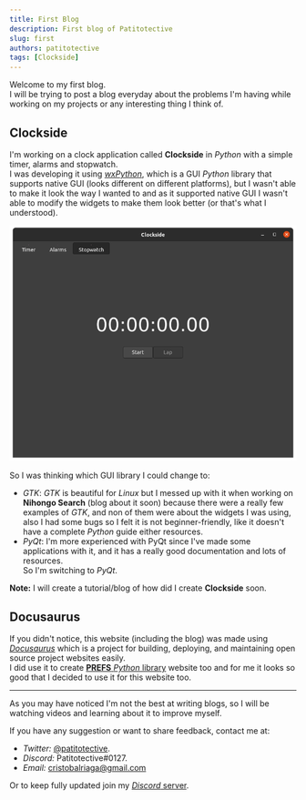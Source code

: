 ```yaml
---
title: First Blog
description: First blog of Patitotective
slug: first
authors: patitotective
tags: [Clockside]
---
```


Welcome to my first blog.  
I will be trying to post a blog everyday about the problems I'm having while working on my projects or any interesting thing I think of.

<!--truncate-->

## Clockside
I'm working on a clock application called **Clockside** in _Python_ with a simple timer, alarms and stopwatch.  
I was developing it using [_wxPython_](https://wxpython.org/), which is a GUI _Python_ library that supports native GUI (looks different on different platforms), but I wasn't able to make it look the way I wanted to and as it supported native GUI I wasn't able to modify the widgets to make them look better (or that's what I understood).  

![](clockside-wxpython.png "Screenshot of how Clockside looked using wxPython")

So I was thinking which GUI library I could change to:    
- _GTK_: _GTK_ is beautiful for _Linux_ but I messed up with it when working on **Nihongo Search** (blog about it soon) because there were a really few examples of _GTK_, and non of them were about the widgets I was using, also I had some bugs so I felt it is not beginner-friendly, like it doesn't have a complete _Python_ guide either resources.  
- _PyQt_: I'm more experienced with PyQt since I've made some applications with it, and it has a really good documentation and lots of resources.  
So I'm switching to _PyQt_.

**Note:** I will create a tutorial/blog of how did I create **Clockside** soon.

## Docusaurus
If you didn't notice, this website (including the blog) was made using [_Docusaurus_](https://docusaurus.io/) which is a project for building, deploying, and maintaining open source project websites easily.  
I did use it to create [**PREFS** _Python_ library](https://patitotective.github.io/PREFS/) website too and for me it looks so good that I decided to use it for this website too.

***
As you may have noticed I'm not the best at writing blogs, so I will be watching videos and learning about it to improve myself.

If you have any suggestion or want to share feedback, contact me at:
- _Twitter:_ [@patitotective](https://twitter.com/patitotective).
- _Discord:_ Patitotective#0127.
- _Email:_ cristobalriaga@gmail.com

Or to keep fully updated join my [_Discord_ server](https://discord.com/invite/as85Q4GnR6).
